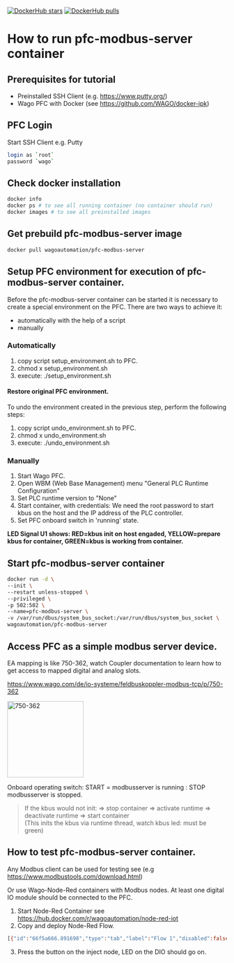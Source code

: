 [![DockerHub stars](https://img.shields.io/docker/stars/wagoautomation/pfc-modbus-server.svg?flat&logo=docker "DockerHub stars")](https://hub.docker.com/r/wagoautomation/pfc-modbus-server)
[![DockerHub pulls](https://img.shields.io/docker/pulls/wagoautomation/pfc-modbus-server.svg?flat&logo=docker "DockerHub pulls")](https://hub.docker.com/r/wagoautomation/pfc-modbus-server)

# How to run pfc-modbus-server container

## Prerequisites for tutorial
- Preinstalled SSH Client (e.g. https://www.putty.org/)
- Wago PFC with Docker (see https://github.com/WAGO/docker-ipk)

## PFC Login
Start SSH Client e.g. Putty 
 ```bash
login as `root`
password `wago`
 ```

 ## Check docker installation

```bash
docker info
docker ps # to see all running container (no container should run)
docker images # to see all preinstalled images
 ```

 ## Get prebuild pfc-modbus-server image
```bash
docker pull wagoautomation/pfc-modbus-server 
 ```

## Setup PFC environment for execution of pfc-modbus-server container. 
Before the pfc-modbus-server container can be started it is necessary to create a special environment on the PFC. There are two ways to achieve it: 
- automatically with the help of a script 
- manually

### Automatically
1. copy script setup_environment.sh to PFC.
2. chmod x setup_environment.sh
3. execute: ./setup_environment.sh

#### Restore original PFC environment.
To undo the environment created in the previous step, perform the following steps:
1. copy script undo_environment.sh to PFC.
2. chmod x undo_environment.sh
3. execute: ./undo_environment.sh

### Manually 
1. Start Wago PFC.
2. Open WBM (Web Base Management) menu "General PLC Runtime Configuration"
3. Set PLC runtime version to "None"
4. Start container, with credentials: We need the root password to start kbus on the host and the IP address of the PLC controller.
5. Set PFC onboard switch in 'running' state.

<b>LED Signal U1 shows: RED=kbus init on host engaded, YELLOW=prepare kbus for container, GREEN=kbus is working from container.</b>


## Start pfc-modbus-server container

  ```bash
  docker run -d \
  --init \
  --restart unless-stopped \
  --privileged \
  -p 502:502 \
  --name=pfc-modbus-server \
  -v /var/run/dbus/system_bus_socket:/var/run/dbus/system_bus_socket \
  wagoautomation/pfc-modbus-server 
 ```

## Access PFC as a simple modbus server device.

EA mapping is like 750-362, watch Coupler documentation to learn how to get access to mapped digital and analog slots.  
 
https://www.wago.com/de/io-systeme/feldbuskoppler-modbus-tcp/p/750-362

<img src="https://www.wago.com/media/images/hf1/hfe/10220570279966.jpg" alt="750-362" height="175" align="middle">

Onboard operating switch: START = modbusserver is running : STOP modbusserver is stopped.   

> If the kbus would not init: => stop container => activate runtime => deactivate runtime => start container          
(This inits the kbus via runtime thread, watch kbus led: must be green)

## How to test pfc-modbus-server container.
Any Modbus client can be used for testing see (e.g https://www.modbustools.com/download.html)

 
Or use Wago-Node-Red containers with Modbus nodes. 
At least one digital IO module should be connected to the PFC. 
1. Start Node-Red Container see https://hub.docker.com/r/wagoautomation/node-red-iot
2. Copy and deploy Node-Red Flow.
```bash
[{"id":"66f5a666.891698","type":"tab","label":"Flow 1","disabled":false,"info":""},{"id":"fbd298fc.c80688","type":"inject","z":"66f5a666.891698","name":"","topic":"","payload":"1","payloadType":"num","repeat":"","crontab":"","once":false,"onceDelay":0.1,"x":110,"y":100,"wires":[["60d4c8c.3084238"]]},{"id":"60d4c8c.3084238","type":"modbustcp-write","z":"66f5a666.891698","name":"","topic":"","dataType":"Coil","adr":"0","server":"5a5a3609.1c8758","x":370,"y":140,"wires":[]},{"id":"3251a3f3.57e6ac","type":"inject","z":"66f5a666.891698","name":"","topic":"","payload":"0","payloadType":"num","repeat":"","crontab":"","once":false,"onceDelay":0.1,"x":110,"y":160,"wires":[["60d4c8c.3084238"]]},{"id":"5a5a3609.1c8758","type":"modbustcp-server","z":"","name":"PFC","host":"127.0.0.1","port":"502","unit_id":"1","reconnecttimeout":""}]
```
3. Press the button on the inject node, LED on the DIO should go on.
